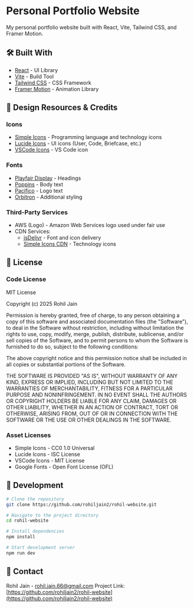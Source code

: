 # Personal Portfolio Website

My personal portfolio website built with React, Vite, Tailwind CSS, and Framer Motion.

## 🛠 Built With

- [React](https://reactjs.org/) - UI Library
- [Vite](https://vitejs.dev/) - Build Tool
- [Tailwind CSS](https://tailwindcss.com/) - CSS Framework
- [Framer Motion](https://www.framer.com/motion/) - Animation Library

## 🎨 Design Resources & Credits

### Icons
- [Simple Icons](https://simpleicons.org/) - Programming language and technology icons
- [Lucide Icons](https://lucide.dev/) - UI icons (User, Code, Briefcase, etc.)
- [VSCode Icons](https://github.com/vscode-icons/vscode-icons) - VS Code icon

### Fonts
- [Playfair Display](https://fonts.google.com/specimen/Playfair+Display) - Headings
- [Poppins](https://fonts.google.com/specimen/Poppins) - Body text
- [Pacifico](https://fonts.google.com/specimen/Pacifico) - Logo text
- [Orbitron](https://fonts.google.com/specimen/Orbitron) - Additional styling

### Third-Party Services
- AWS (Logo) - Amazon Web Services logo used under fair use
- CDN Services:
  - [jsDelivr](https://www.jsdelivr.com/) - Font and icon delivery
  - [Simple Icons CDN](https://cdn.simpleicons.org/) - Technology icons

## 📝 License

### Code License
MIT License

Copyright (c) 2025 Rohil Jain

Permission is hereby granted, free of charge, to any person obtaining a copy
of this software and associated documentation files (the "Software"), to deal
in the Software without restriction, including without limitation the rights
to use, copy, modify, merge, publish, distribute, sublicense, and/or sell
copies of the Software, and to permit persons to whom the Software is
furnished to do so, subject to the following conditions:

The above copyright notice and this permission notice shall be included in all
copies or substantial portions of the Software.

THE SOFTWARE IS PROVIDED "AS IS", WITHOUT WARRANTY OF ANY KIND, EXPRESS OR
IMPLIED, INCLUDING BUT NOT LIMITED TO THE WARRANTIES OF MERCHANTABILITY,
FITNESS FOR A PARTICULAR PURPOSE AND NONINFRINGEMENT. IN NO EVENT SHALL THE
AUTHORS OR COPYRIGHT HOLDERS BE LIABLE FOR ANY CLAIM, DAMAGES OR OTHER
LIABILITY, WHETHER IN AN ACTION OF CONTRACT, TORT OR OTHERWISE, ARISING FROM,
OUT OF OR IN CONNECTION WITH THE SOFTWARE OR THE USE OR OTHER DEALINGS IN THE
SOFTWARE.

### Asset Licenses
- Simple Icons - CC0 1.0 Universal
- Lucide Icons - ISC License
- VSCode Icons - MIT License
- Google Fonts - Open Font License (OFL)


## 🚀 Development

```bash
# Clone the repository
git clone https://github.com/rohiljain2/rohil-website.git

# Navigate to the project directory
cd rohil-website

# Install dependencies
npm install

# Start development server
npm run dev
```

## 📄 Contact

Rohil Jain - [rohil.jain.66@gmail.com](mailto:rohil.jain.66@gmail.com)
Project Link: [https://github.com/rohiljain2/rohil-website](https://github.com/rohiljain2/rohil-website)
